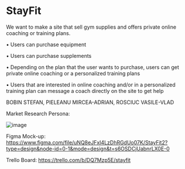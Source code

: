# StayFit

We want to make a site that sell gym supplies and offers private online coaching or training plans.

•	Users can purchase  equipment

•	Users can purchase supplements

•	Depending on the plan that the user wants to purchase, users can get private online coaching or a personalized training plans

•	Users that are interested in online coaching and/or in a personalized training plan can message a coach directly on the site to get help



BOBIN STEFAN, PIELEANU MIRCEA-ADRIAN, ROSCIUC VASILE-VLAD

Market Research Persona:


![image](https://github.com/mircea555/StayFit/assets/161495039/8a0ab854-c743-4b16-aa8c-5844355f1c1d)



Figma Mock-up:
https://www.figma.com/file/uNQ8eJFxI4LzDhRGdUo07K/StayFit2?type=design&node-id=0-1&mode=design&t=s6OSDCjUabnrLX0E-0

Trello Board:
https://trello.com/b/DQ7Mzp5E/stayfit
